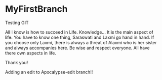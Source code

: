 # MyFirstBranch
Testing GIT

All I know is how to succeed in Life. Knowledge... It is the main aspect of life.
You have to know one thing, Saraswati and Laxmi go hand in hand.
If you choose only Laxmi, there is always a threat of Alaxmi who is her sister and always accompanies here. Be wise and respect everyone. 
All have there own aspects in life.

Thank you!


Adding an edit to Apocalypse-edit branch!!
